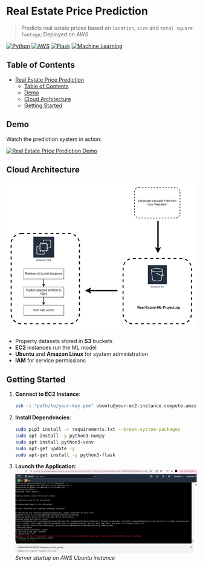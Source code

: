 # Real Estate Price Prediction

> Predicts real estate prices based on `location`, `size` and `total square footage`; Deployed on *AWS*

[![Python](https://img.shields.io/badge/Python-3.8%2B-blue)](https://www.python.org/)
[![AWS](https://img.shields.io/badge/AWS-Cloud%20Deployed-orange)](https://aws.amazon.com/)
[![Flask](https://img.shields.io/badge/Flask-Web%20Server-lightgrey)](https://flask.palletsprojects.com/)
[![Machine Learning](https://img.shields.io/badge/ML-Linear%20Regression-green)](https://scikit-learn.org/)

## Table of Contents

- [Real Estate Price Prediction](#real-estate-price-prediction)
  - [Table of Contents](#table-of-contents)
  - [Demo](#demo)
  - [Cloud Architecture](#cloud-architecture)
  - [Getting Started](#getting-started)


## Demo

Watch the prediction system in action:

[![Real Estate Price Prediction Demo](https://img.youtube.com/vi/TodmrVeLiXM/maxresdefault.jpg)](https://www.youtube.com/watch?v=TodmrVeLiXM)


## Cloud Architecture

![architecture-1](readme-pictures/aws-and-app/architecture-flow.PNG)


- Property datasets stored in **S3** buckets
- **EC2** instances run the ML model
- **Ubuntu** and **Amazon Linux** for system administration
- **IAM** for service permissions


## Getting Started

1. **Connect to EC2 Instance**:
   ```bash
   ssh -i "path/to/your-key.pem" ubuntu@your-ec2-instance.compute.amazonaws.com
   ```

2. **Install Dependencies**:
   ```bash
   sudo pip3 install -r requirements.txt --break-system-packages
   sudo apt install -y python3-numpy
   sudo apt install python3-venv
   sudo apt-get update -y
   sudo apt-get install -y python3-flask
   ```

3. **Launch the Application**:
   ![aws-ubuntu-shell](readme-pictures/aws-and-app/aws-ubuntu-run-server.PNG)
   *Server startup on AWS Ubuntu instance*
